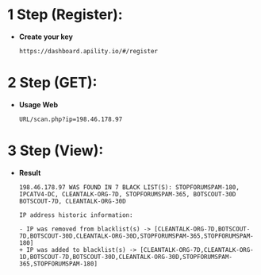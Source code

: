 # 1 Step (Register):

- **Create your key**
    ```
    https://dashboard.apility.io/#/register
    ```


# 2 Step (GET):

- **Usage Web**
    ```
    URL/scan.php?ip=198.46.178.97
    ```

# 3 Step (View):

- **Result**
    ```
    198.46.178.97 WAS FOUND IN 7 BLACK LIST(S): STOPFORUMSPAM-180, IPCATV4-DC, CLEANTALK-ORG-7D, STOPFORUMSPAM-365, BOTSCOUT-30D BOTSCOUT-7D, CLEANTALK-ORG-30D

    IP address historic information: 

    - IP was removed from blacklist(s) -> [CLEANTALK-ORG-7D,BOTSCOUT-7D,BOTSCOUT-30D,CLEANTALK-ORG-30D,STOPFORUMSPAM-365,STOPFORUMSPAM-180]
    + IP was added to blacklist(s) -> [CLEANTALK-ORG-7D,CLEANTALK-ORG-1D,BOTSCOUT-7D,BOTSCOUT-30D,CLEANTALK-ORG-30D,STOPFORUMSPAM-365,STOPFORUMSPAM-180]
    ```



